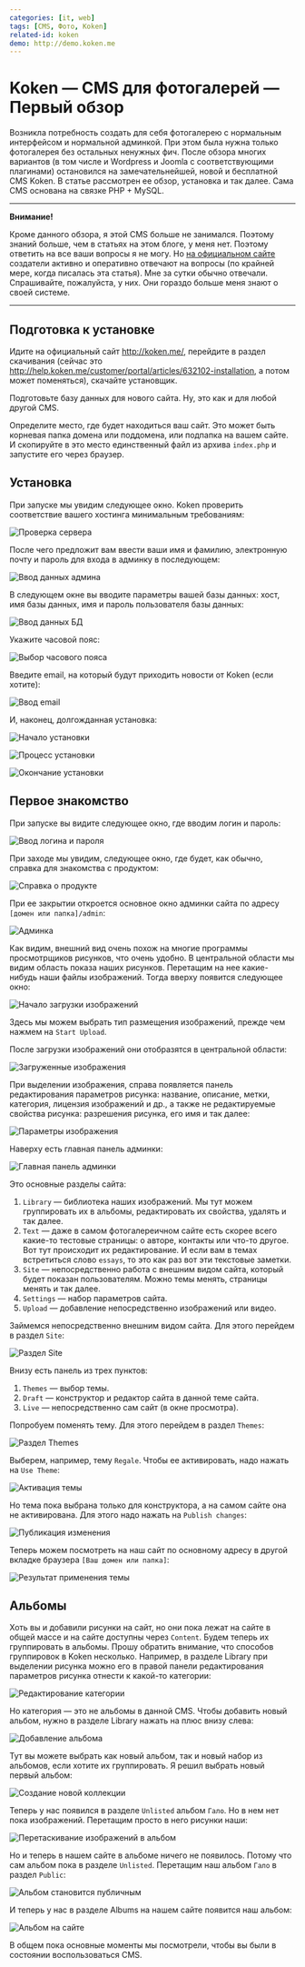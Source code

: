 ```yaml
---
categories: [it, web]
tags: [CMS, Фото, Koken]
related-id: koken
demo: http://demo.koken.me
---
```


# Koken — CMS для фотогалерей — Первый обзор

Возникла потребность создать для себя фотогалерею с нормальным интерфейсом и нормальной админкой. При этом была нужна только фотогалерея без остальных ненужных фич. После обзора многих вариантов (в том числе и Wordpress и Joomla с соответствующими плагинами) остановился на замечательнейшей, новой и бесплатной CMS Koken. В статье рассмотрен ее обзор, установка и так далее. Сама CMS основана на связке PHP + MySQL.

---

**Внимание!** <!-- !important -->

Кроме данного обзора, я этой CMS больше не занимался. Поэтому знаний больше, чем в статьях на этом блоге, у меня нет. Поэтому ответить на все ваши вопросы я не могу. Но [на официальном сайте](http://help.koken.me/customer/portal/questions/new) создатели активно и оперативно отвечают на вопросы (по крайней мере, когда писалась эта статья). Мне за сутки обычно отвечали. Спрашивайте, пожалуйста, у них. Они гораздо больше меня знают о своей системе.

---

## Подготовка к установке

Идите на официальный сайт <http://koken.me/>, перейдите в раздел скачивания (сейчас это <http://help.koken.me/customer/portal/articles/632102-installation>, а потом может поменяться), скачайте установщик.

Подготовьте базу данных для нового сайта. Ну, это как и для любой другой CMS.

Определите место, где будет находиться ваш сайт. Это может быть корневая папка домена или поддомена, или подпапка на вашем сайте. И скопируйте в это место единственный файл из архива `index.php` и запустите его через браузер.

## Установка

При запуске мы увидим следующее окно. Koken проверить соответствие вашего хостинга минимальным требованиям:

![Проверка сервера](img/koken_01.png)

После чего предложит вам ввести ваши имя и фамилию, электронную почту и пароль для входа в админку в последующем:

![Ввод данных админа](img/koken_02.png)

В следующем окне вы вводите параметры вашей базы данных: хост, имя базы данных, имя и пароль пользователя базы данных:

![Ввод данных БД](img/koken_03.png)

Укажите часовой пояс:

![Выбор часового пояса](img/koken_04.png)

Введите email, на который будут приходить новости от Koken (если хотите):

![Ввод email](img/koken_05.png)

И, наконец, долгожданная установка:

![Начало установки](img/koken_06.png)

![Процесс установки](img/koken_07.png)

![Окончание установки](img/koken_08.png)

## Первое знакомство

При запуске вы видите следующее окно, где вводим логин и пароль:

![Ввод логина и пароля](img/koken_09.png)

При заходе мы увидим, следующее окно, где будет, как обычно, справка для знакомства с продуктом:

![Справка о продукте](img/koken_10.png)

При ее закрытии откроется основное окно админки сайта по адресу `[домен или папка]/admin`:

![Админка](img/koken_11.png)

Как видим, внешний вид очень похож на многие программы просмотрщиков рисунков, что очень удобно. В центральной области мы видим область показа наших рисунков. Перетащим на нее какие-нибудь наши файлы изображений. Тогда вверху появится следующее окно:

![Начало загрузки изображений](img/koken_12.png)

Здесь мы можем выбрать тип размещения изображений, прежде чем нажмем на `Start Upload`.

После загрузки изображений они отобразятся в центральной области:

![Загруженные изображения](img/koken_13.png)

При выделении изображения, справа появляется панель редактирования параметров рисунка: название, описание, метки, категория, лицензия изображений и др., а также не редактируемые свойства рисунка: разрешения рисунка, его имя и так далее:

![Параметры изображения](img/koken_14.png)

Наверху есть главная панель админки:

![Главная панель админки](img/koken_15.png)

Это основные разделы сайта:

1. `Library` — библиотека наших изображений. Мы тут можем группировать их в альбомы, редактировать их свойства, удалять и так далее.
2. `Text` — даже в самом фотогалереичном сайте есть скорее всего какие-то тестовые страницы: о авторе, контакты или что-то другое. Вот тут происходит их редактирование. И если вам в темах встретиться слово `essays`, то это как раз вот эти текстовые заметки.
3. `Site` — непосредственно работа с внешним видом сайта, который будет показан пользователям. Можно темы менять, страницы менять и так далее.
4. `Settings` — набор параметров сайта.
5. `Upload` — добавление непосредственно изображений или видео.

Займемся непосредственно внешним видом сайта. Для этого перейдем в раздел `Site`:

![Раздел Site](img/koken_16.png)

Внизу есть панель из трех пунктов:

1. `Themes` — выбор темы.
2. `Draft` — конструктор и редактор сайта в данной теме сайта.
3. `Live` — непосредственно сам сайт (в окне просмотра).

Попробуем поменять тему. Для этого перейдем в раздел `Themes`:

![Раздел Themes](img/koken_17.png)

Выберем, например, тему `Regale`. Чтобы ее активировать, надо нажать на `Use Theme`:

![Активация темы](img/koken_18.png)

Но тема пока выбрана только для конструктора, а на самом сайте она не активирована. Для этого надо нажать на `Publish changes`:

![Публикация изменения](img/koken_19.png)

Теперь можем посмотреть на наш сайт по основному адресу в другой вкладке браузера `[Ваш домен или папка]`:

![Результат применения темы](img/koken_20.png)

## Альбомы

Хоть вы и добавили рисунки на сайт, но они пока лежат на сайте в общей массе и на сайте доступны через `Content`. Будем теперь их группировать в альбомы. Прошу обратить внимание, что способов группировок в Koken несколько. Например, в разделе Library при выделении рисунка можно его в правой панели редактирования параметров рисунка отнести к какой-то категории:

![Редактирование категории](img/koken_21.png)

Но категория — это не альбомы в данной CMS. Чтобы добавить новый альбом, нужно в разделе Library нажать на плюс внизу слева:

![Добавление альбома](img/koken_22.png)

Тут вы можете выбрать как новый альбом, так и новый набор из альбомов, если хотите их группировать. Я решил выбрать новый первый альбом:

![Создание новой коллекции](img/koken_23.png)

Теперь у нас появился в разделе `Unlisted` альбом `Гало`. Но в нем нет пока изображений. Перетащим просто в него рисунки наши:

![Перетаскивание изображений в альбом](img/koken_24.png)

Но и теперь в нашем сайте в альбоме ничего не появилось. Потому что сам альбом пока в разделе `Unlisted`. Перетащим наш альбом `Гало` в раздел `Public`:

![Альбом становится публичным](img/koken_25.png)

И теперь у нас в разделе Albums на нашем сайте появится наш альбом:

![Альбом на сайте](img/koken_26.png)

В общем пока основные моменты мы посмотрели, чтобы вы были в состоянии воспользоваться CMS.
